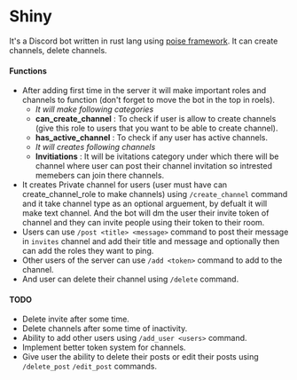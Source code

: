 # Shiny

It's a Discord bot written in rust lang using [poise framework](https://docs.rs/poise/latest/poise/index.html). It can create channels, delete channels.

#### Functions 

* After adding first time in the server it will make important roles and channels to function (don't forget to move the bot in the top in roels).
    * _It will make following categories_
    * **can_create_channel** : To check if user is allow to create channels (give this role to users that you want to be able to create channel).
    * **has_active_channel** : To check if any user has active channels.
    * _It will creates following channels_
    * **Invitiations** : It will be ivitations category under which there will be channel where user can post their channel invitation so intrested memebers can join there channels.
* It creates Private channel for users (user must have can create_channel_role to make channels) using `/create_channel` command and it take channel type as an optional arguement, by defualt it will make text channel. And the bot will dm the user their invite token of channel and they can invite people using their token to their room.
* Users can use `/post <title> <message>` command to post their message in `invites` channel and add their title and message and optionally then can add the roles they want to ping.
* Other users of the server can use `/add <token>` command to add to the channel.
* And user can delete their channel using `/delete` command.


#### TODO
* Delete invite after some time.
* Delete channels after some time of inactivity.
* Ability to add other users using `/add_user <users>` command.
* Implement better token system for channels.
* Give user the ability to delete their posts or edit their posts using `/delete_post` `/edit_post` commands.
